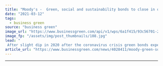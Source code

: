 ```yaml
---
title: "Moody's -  Green, social and sustainability bonds to close in on $300bn in 2021"
date: "2021-03-12"
tags: 
  - business green
source: "business green"
image_url: "https://www.businessgreen.com/api/v1/wps/6a1f415/93c56701-2da2-4255-ab1a-f441da409cea/2/iStock-1194025411-1-green-bonds-money-finance-185x114.jpg"
image_fp: "/assets/img/post_thumbnails/108.jpg"
lead: "
 After slight dip in 2020 after the coronavirus crisis green bonds expected to rebound to reach record levels in 2021 with Europe leading the way ..."
article_url: "https://www.businessgreen.com/news/4028411/moody-green-social-sustainability-bonds-close-usd300bn-2021"
---
```


---

